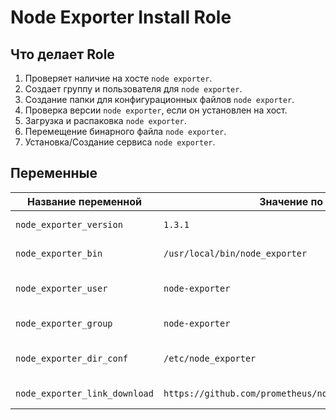 # Node Exporter Install Role
## Что делает Role
1. Проверяет наличие на хосте `node exporter`.
2. Создает группу и пользователя для `node exporter`.
3. Создание папки для конфигурационных файлов `node exporter`.
4. Проверка версии `node exporter`, если он установлен на хост.
5. Загрузка и распаковка `node exporter`.
6. Перемещение бинарного файла `node exporter`.
7. Установка/Создание сервиса `node exporter`.

## Переменные

| Название переменной | Значение по умолчанию | Описание |
| --- | --- | --- |
| `node_exporter_version` | `1.3.1` | Версия Node Exporter |
| `node_exporter_bin` | `/usr/local/bin/node_exporter` | Директория Node Exporter  |
| `node_exporter_user` | `node-exporter` | Пользователь для Node Exporter |
| `node_exporter_group` | `node-exporter` | Группа для Node Exporter |
| `node_exporter_dir_conf` | `/etc/node_exporter` | Директория конфигурационых файлов  |
| `node_exporter_link_download` | `https://github.com/prometheus/node_exporter/releases/download/` | Ссылка для загрузки  |
